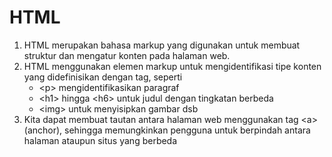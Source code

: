 # HTML

1. HTML merupakan bahasa markup yang digunakan untuk membuat struktur dan mengatur konten pada halaman web.
2. HTML menggunakan elemen markup untuk mengidentifikasi tipe konten yang didefinisikan dengan tag, seperti
    - \<p\> mengidentifikasikan paragraf
    - \<h1\> hingga \<h6\> untuk judul dengan tingkatan berbeda
    - \<img\> untuk menyisipkan gambar
    dsb
3. Kita dapat membuat tautan antara halaman web menggunakan tag \<a\> (anchor), sehingga memungkinkan pengguna untuk berpindah antara halaman ataupun situs yang berbeda